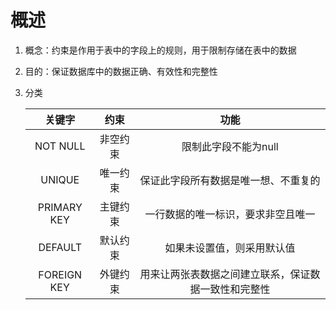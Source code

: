 # 概述
1. 概念：约束是作用于表中的字段上的规则，用于限制存储在表中的数据
2. 目的：保证数据库中的数据正确、有效性和完整性
3. 分类 
    
    | 关键字 | 约束 | 功能 |  
    | :-----:| :----: | :----: |  
    | NOT NULL | 非空约束 | 限制此字段不能为null | 
    | UNIQUE | 唯一约束 | 保证此字段所有数据是唯一想、不重复的 | 
    | PRIMARY KEY | 主键约束 | 一行数据的唯一标识，要求非空且唯一 | 
    | DEFAULT | 默认约束 | 如果未设置值，则采用默认值 | 
    | FOREIGN KEY | 外键约束 | 用来让两张表数据之间建立联系，保证数据一致性和完整性 | 